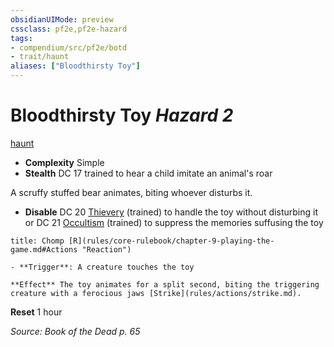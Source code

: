 ```yaml
---
obsidianUIMode: preview
cssclass: pf2e,pf2e-hazard
tags:
- compendium/src/pf2e/botd
- trait/haunt
aliases: ["Bloodthirsty Toy"]
---
```

# Bloodthirsty Toy *Hazard 2*  
[haunt](rules/traits/haunt.md "Haunt Hazard Trait")  

- **Complexity** Simple
- **Stealth** DC 17 trained to hear a child imitate an animal's roar  

A scruffy stuffed bear animates, biting whoever disturbs it.

- **Disable** DC 20 [Thievery](compendium/skills.md#Thievery) (trained) to handle the toy without disturbing it or DC 21 [Occultism](compendium/skills.md#Occultism) (trained) to suppress the memories suffusing the toy  
     
```ad-embed-ability
title: Chomp [R](rules/core-rulebook/chapter-9-playing-the-game.md#Actions "Reaction")

- **Trigger**: A creature touches the toy

**Effect** The toy animates for a split second, biting the triggering creature with a ferocious jaws [Strike](rules/actions/strike.md).
```

**Reset** 1 hour  

*Source: Book of the Dead p. 65*